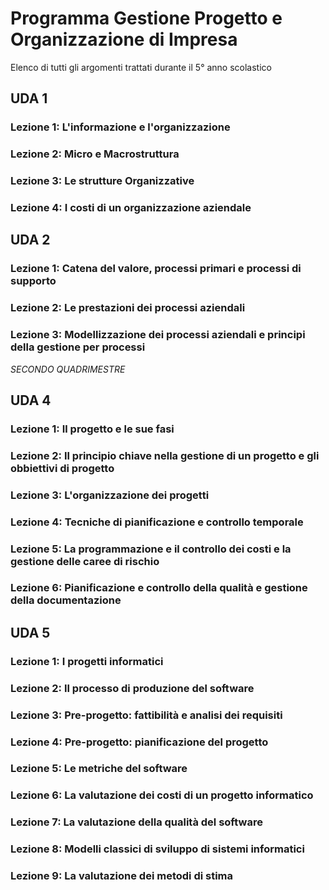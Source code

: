 # Programma Gestione Progetto e Organizzazione di Impresa

Elenco di tutti gli argomenti trattati durante il 5° anno scolastico 


## UDA 1

### Lezione 1: L'informazione e l'organizzazione

### Lezione 2: Micro e Macrostruttura

### Lezione 3: Le strutture Organizzative 

### Lezione 4: I costi di un organizzazione aziendale

## UDA 2

### Lezione 1: Catena del valore, processi primari e processi di supporto

### Lezione 2: Le prestazioni dei processi aziendali

### Lezione 3: Modellizzazione dei processi aziendali e principi della gestione per processi

*SECONDO QUADRIMESTRE*

## UDA 4

### Lezione 1: Il progetto e le sue fasi

### Lezione 2: Il principio chiave nella gestione di un progetto e gli obbiettivi di progetto

### Lezione 3: L'organizzazione dei progetti

### Lezione 4: Tecniche di pianificazione e controllo temporale

### Lezione 5: La programmazione e il controllo dei costi e la gestione delle caree di rischio

### Lezione 6: Pianificazione e controllo della qualità e gestione della documentazione

## UDA 5

### Lezione 1: I progetti informatici

### Lezione 2: Il processo di produzione del software	

### Lezione 3: Pre-progetto: fattibilità e analisi dei requisiti 

### Lezione 4: Pre-progetto: pianificazione del progetto

### Lezione 5: Le metriche del software 

### Lezione 6: La valutazione dei costi di un progetto informatico

### Lezione 7: La valutazione della qualità del software

### Lezione 8: Modelli classici di sviluppo di sistemi informatici 

### Lezione 9: La valutazione dei metodi di stima

<!--stackedit_data:
eyJoaXN0b3J5IjpbLTEzMTk1NTkwOTMsLTIwNTY2Nzk4MCw1OD
I5NzM3MTUsNTEzMjg1NTY5LC0xMTUzNjU0NTkwLDE3OTc2Nzg0
NDUsMTQzNjQ2ODY4OCw0MTQ3Njg0ODQsLTY5Mjk0NDQ2MywtMT
g4MTUwMzMzMSwtODQzMTMzOTc2LDIxMTUxMjc2MF19
-->